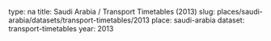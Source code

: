 type: na
title: Saudi Arabia / Transport Timetables (2013)
slug: places/saudi-arabia/datasets/transport-timetables/2013
place: saudi-arabia
dataset: transport-timetables
year: 2013
